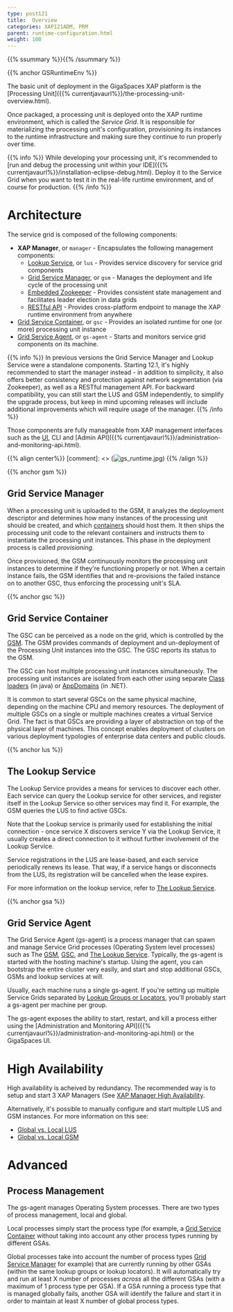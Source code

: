 ```yaml
---
type: post121
title:  Overview
categories: XAP121ADM, PRM
parent: runtime-configuration.html
weight: 100
---
```


{{% ssummary %}}{{%  /ssummary %}}

{{% anchor GSRuntimeEnv %}}

The basic unit of deployment in the GigaSpaces XAP platform is the [Processing Unit]({{% currentjavaurl%}}/the-processing-unit-overview.html).

Once packaged, a processing unit is deployed onto the XAP runtime environment, which is called the *Service Grid*. It is responsible for materializing the processing unit's configuration, provisioning its instances to the runtime infrastructure and making sure they continue to run properly over time.

{{%  info %}}
While developing your processing unit, it's recommended to [run and debug the processing unit within your IDE]({{% currentjavaurl%}}/installation-eclipse-debug.html). Deploy it to the Service Grid when you want to test it in the real-life runtime environment, and of course for production.
{{%  /info %}}

# Architecture

The service grid is composed of the following components:

* **XAP Manager**, or `manager` - Encapsulates the following management components:
  * [Lookup Service](#lus), or `lus` - Provides service discovery for service grid components
  * [Grid Service Manager](#gsm), or `gsm` - Manages the deployment and life cycle of the processing unit
  * [Embedded Zookeeper](zookeeper.html) - Provides consistent state management and facilitates leader election in data grids
  * [RESTful API](xap-manager-rest.html) - Provides cross-platform endpoint to manage the XAP runtime environment from anywhere
* [Grid Service Container](#gsc), or `gsc` - Provides an isolated runtime for one (or more) processing unit instance
* [Grid Service Agent](#gsa), or `gs-agent` - Starts and monitors service grid components on its machine.

{{%  info %}}
In previous versions the Grid Service Manager and Lookup Service were a standalone components. Starting 12.1, it's highly recommended to start the manager instead - in addition to simplicity, it also offers better consistency and protection against network segmentation (via Zookeeper), as well as a RESTful management API. For backward compatibility, you can still start the LUS and GSM independently, to simplify the upgrade process, but keep in mind upcoming releases will include additional improvements which will require usage of the manager.
{{%  /info %}}

Those components are fully manageable from XAP management interfaces such as the [UI](gigaspaces-management-center.html), CLI and [Admin API]({{% currentjavaurl%}}/administration-and-monitoring-api.html).

{{% align center%}}
[comment]: <> (![gs_runtime.jpg](/attachment_files/gs_runtime.jpg))
{{% /align %}}

{{% anchor gsm %}}

## Grid Service Manager

When a processing unit is uploaded to the GSM, it analyzes the deployment descriptor and determines how many instances of the processing unit should be created, and which [containers](#gsc) should host them. It then ships the processing unit code to the relevant containers and instructs them to instantiate the processing unit instances. This phase in the deployment process is called *provisioning*.

Once provisioned, the GSM continuously monitors the processing unit instances to determine if they're functioning properly or not. When a certain instance fails, the GSM identifies that and re-provisions the failed instance on to another GSC, thus enforcing the processing unit's SLA.

{{% anchor gsc %}}

## Grid Service Container

The GSC can be perceived as a node on the grid, which is controlled by the [GSM](#gsm). The GSM provides commands of deployment and un-deployment of the Processing Unit instances into the GSC. The GSC reports its status to the GSM.

The GSC can host multiple processing unit instances simultaneously. The processing unit instances are isolated from each other using separate [Class loaders](http://en.wikipedia.org/wiki/Java_Classloader) (in java) or [AppDomains](http://en.wikipedia.org/wiki/Appdomain) (in .NET).

It is common to start several GSCs on the same physical machine, depending on the machine CPU and memory resources. The deployment of multiple GSCs on a single or multiple machines creates a virtual Service Grid. The fact is that GSCs are providing a layer of abstraction on top of the physical layer of machines. This concept enables deployment of clusters on various deployment typologies of enterprise data centers and public clouds.

{{% anchor lus %}}

## The Lookup Service

The Lookup Service provides a means for services to discover each other. Each service can query the Lookup service for other services, and register itself in the Lookup Service so other services may find it. For example, the GSM queries the LUS to find active GSCs.

Note that the Lookup service is primarily used for establishing the initial connection - once service X discovers service Y via the Lookup Service, it usually creates a direct connection to it without further involvement of the Lookup Service.

Service registrations in the LUS are lease-based, and each service periodically renews its lease. That way, if a service hangs or disconnects from the LUS, its registration will be cancelled when the lease expires.

For more information on the lookup service, refer to [The Lookup Service](./the-lookup-service.html).

{{% anchor gsa %}}

## Grid Service Agent

The Grid Service Agent (gs-agent) is a process manager that can spawn and manage Service Grid processes (Operating System level processes) such as The [GSM](#gsm), [GSC](#gsc), and [The Lookup Service](#lus). Typically, the gs-agent is started with the hosting machine's startup. Using the agent, you can bootstrap the entire cluster very easily, and start and stop additional GSCs, GSMs and lookup services at will.

Usually, each machine runs a single gs-agent. If you're setting up multiple Service Grids separated by [Lookup Groups or Locators](#lus), you'll probably start a gs-agent per machine per group.

The gs-agent exposes the ability to start, restart, and kill a process either using the [Administration and Monitoring API]({{% currentjavaurl%}}/administration-and-monitoring-api.html) or the GigaSpaces UI.

# High Availability

High availability is acheived by redundancy. The recommended way is to setup and start 3 XAP Managers (See [XAP Manager High Availability](xap-manager.html#high-availability). 

Alternatively, it's possible to manually configure and start multiple LUS and GSM instances. For more information on this see:

* [Global vs. Local LUS](lus-configuration.html)
* [Global vs. Local GSM](gsm-configuration.html)

# Advanced

## Process Management

The gs-agent manages Operating System processes. There are two types of process management, local and global.

Local processes simply start the process type (for example, a [Grid Service Container](#gsc) without taking into account any other process types running by different GSAs.

Global processes take into account the number of process types [Grid Service Manager](#gsm) for example) that are currently running by other GSAs (within the same lookup groups or lookup locators). It will automatically try and run at least X number of processes *across* all the different GSAs (with a maximum of 1 process type per GSA). If a GSA running a process type that is managed globally fails, another GSA will identify the failure and start it in order to maintain at least X number of global process types.
